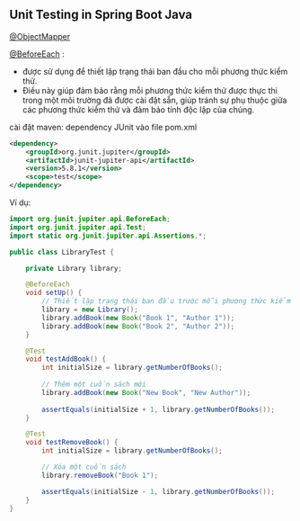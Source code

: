
## Unit Testing in Spring Boot Java


[@ObjectMapper]()


[@BeforeEach]() :
- được sử dụng để thiết lập trạng thái ban đầu cho mỗi phương thức kiểm thử.
- Điều này giúp đảm bảo rằng mỗi phương thức kiểm thử được thực thi trong một môi trường đã được cài đặt sẵn, giúp tránh sự phụ thuộc giữa các phương thức kiểm thử và đảm bảo tính độc lập của chúng.

cài đặt maven: dependency JUnit vào file pom.xml
```xml
<dependency>
    <groupId>org.junit.jupiter</groupId>
    <artifactId>junit-jupiter-api</artifactId>
    <version>5.8.1</version>
    <scope>test</scope>
</dependency>
```

Ví dụ:
```java
import org.junit.jupiter.api.BeforeEach;
import org.junit.jupiter.api.Test;
import static org.junit.jupiter.api.Assertions.*;

public class LibraryTest {

    private Library library;

    @BeforeEach
    void setUp() {
        // Thiết lập trạng thái ban đầu trước mỗi phương thức kiểm thử
        library = new Library();
        library.addBook(new Book("Book 1", "Author 1"));
        library.addBook(new Book("Book 2", "Author 2"));
    }

    @Test
    void testAddBook() {
        int initialSize = library.getNumberOfBooks();
        
        // Thêm một cuốn sách mới
        library.addBook(new Book("New Book", "New Author"));
        
        assertEquals(initialSize + 1, library.getNumberOfBooks());
    }

    @Test
    void testRemoveBook() {
        int initialSize = library.getNumberOfBooks();

        // Xóa một cuốn sách
        library.removeBook("Book 1");

        assertEquals(initialSize - 1, library.getNumberOfBooks());
    }
}
```


